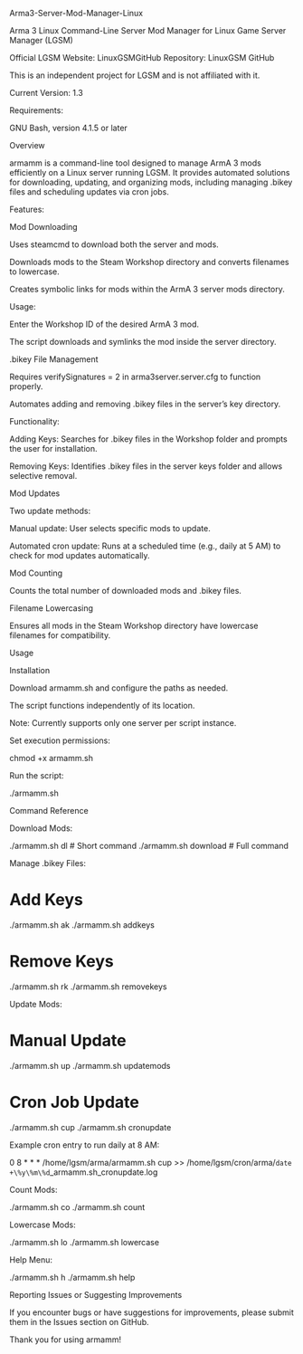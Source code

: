 Arma3-Server-Mod-Manager-Linux

Arma 3 Linux Command-Line Server Mod Manager for Linux Game Server Manager (LGSM)

Official LGSM Website: LinuxGSMGitHub Repository: LinuxGSM GitHub

This is an independent project for LGSM and is not affiliated with it.

Current Version: 1.3

Requirements:

GNU Bash, version 4.1.5 or later

Overview

armamm is a command-line tool designed to manage ArmA 3 mods efficiently on a Linux server running LGSM. It provides automated solutions for downloading, updating, and organizing mods, including managing .bikey files and scheduling updates via cron jobs.

Features:

Mod Downloading

Uses steamcmd to download both the server and mods.

Downloads mods to the Steam Workshop directory and converts filenames to lowercase.

Creates symbolic links for mods within the ArmA 3 server mods directory.

Usage:

Enter the Workshop ID of the desired ArmA 3 mod.

The script downloads and symlinks the mod inside the server directory.

.bikey File Management

Requires verifySignatures = 2 in arma3server.server.cfg to function properly.

Automates adding and removing .bikey files in the server’s key directory.

Functionality:

Adding Keys: Searches for .bikey files in the Workshop folder and prompts the user for installation.

Removing Keys: Identifies .bikey files in the server keys folder and allows selective removal.

Mod Updates

Two update methods:

Manual update: User selects specific mods to update.

Automated cron update: Runs at a scheduled time (e.g., daily at 5 AM) to check for mod updates automatically.

Mod Counting

Counts the total number of downloaded mods and .bikey files.

Filename Lowercasing

Ensures all mods in the Steam Workshop directory have lowercase filenames for compatibility.

Usage

Installation

Download armamm.sh and configure the paths as needed.

The script functions independently of its location.

Note: Currently supports only one server per script instance.

Set execution permissions:

chmod +x armamm.sh

Run the script:

./armamm.sh

Command Reference

Download Mods:

./armamm.sh dl    # Short command
./armamm.sh download    # Full command

Manage .bikey Files:

# Add Keys
./armamm.sh ak
./armamm.sh addkeys

# Remove Keys
./armamm.sh rk
./armamm.sh removekeys

Update Mods:

# Manual Update
./armamm.sh up
./armamm.sh updatemods

# Cron Job Update
./armamm.sh cup
./armamm.sh cronupdate

Example cron entry to run daily at 8 AM:

0 8 * * * /home/lgsm/arma/armamm.sh cup >> /home/lgsm/cron/arma/`date +\%y\%m\%d`_armamm.sh_cronupdate.log

Count Mods:

./armamm.sh co
./armamm.sh count

Lowercase Mods:

./armamm.sh lo
./armamm.sh lowercase

Help Menu:

./armamm.sh h
./armamm.sh help

Reporting Issues or Suggesting Improvements

If you encounter bugs or have suggestions for improvements, please submit them in the Issues section on GitHub.

Thank you for using armamm!
